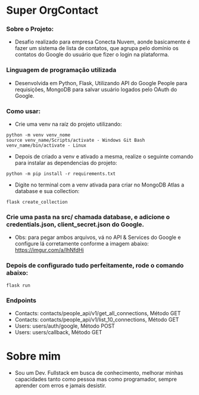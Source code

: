# Super OrgContact 
### Sobre o Projeto:
- Desafio realizado para empresa Conecta Nuvem, aonde basicamente é fazer um sistema de lista de contatos, que agrupa pelo domínio os contatos do Google do usuário que fizer o login na plataforma.

### Linguagem de programação utilizada
- Desenvolvida em Python, Flask, Utilizando API do Google People para requisições, MongoDB para salvar usuário logados pelo OAuth do Google.

### Como usar:
- Crie uma venv na raíz do projeto utilizando:
```
python -m venv venv_nome
source venv_name/Scripts/activate - Windows Git Bash
venv_name/bin/activate - Linux
```
- Depois de criado a venv e ativado a mesma, realize o seguinte comando para instalar as dependencias do projeto:
```
python -m pip install -r requirements.txt
```
- Digite no terminal com a venv ativada para criar no MongoDB Atlas a database e sua collection:
```
flask create_collection
```
### Crie uma pasta na src/ chamada database, e adicione o credentials.json, client_secret.json do Google.
- Obs: para pegar ambos arquivos, vá no API & Services do Google e configure lá corretamente conforme a imagem abaixo:
https://imgur.com/a/lhNfdHi

### Depois de configurado tudo perfeitamente, rode o comando abaixo:
```
flask run
```

### Endpoints
- Contacts: contacts/people_api/v1/get_all_connections, Método GET
- Contacts: contacts/people_api/v1/list_10_connections, Método GET
- Users: users/auth/google, Método POST
- Users: users/callback, Método GET

# Sobre mim
- Sou um Dev. Fullstack em busca de conhecimento, melhorar minhas capacidades tanto como pessoa mas como programador, sempre aprender com erros e jamais desistir.
